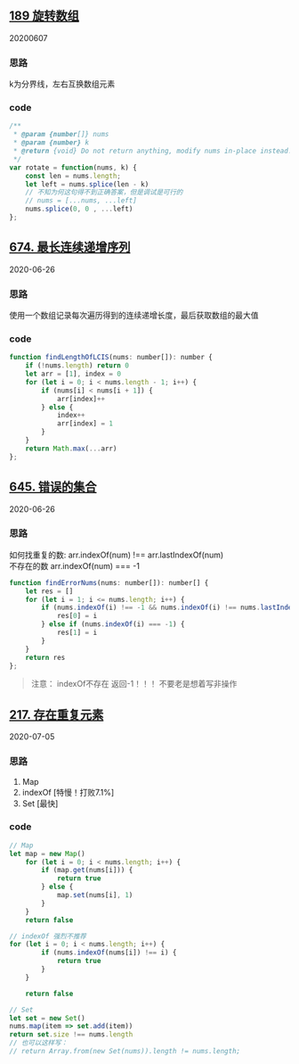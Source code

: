 ## [189 旋转数组](https://leetcode-cn.com/problems/rotate-array/)
20200607
### 思路
k为分界线，左右互换数组元素
### code
```js
/**
 * @param {number[]} nums
 * @param {number} k
 * @return {void} Do not return anything, modify nums in-place instead.
 */
var rotate = function(nums, k) {
    const len = nums.length;
    let left = nums.splice(len - k)
    // 不知为何这句得不到正确答案，但是调试是可行的
    // nums = [...nums, ...left] 
    nums.splice(0, 0 , ...left)
};
```
## [674. 最长连续递增序列](https://leetcode-cn.com/problems/longest-continuous-increasing-subsequence/)
2020-06-26
### 思路
使用一个数组记录每次遍历得到的连续递增长度，最后获取数组的最大值
### code
```js
function findLengthOfLCIS(nums: number[]): number {
    if (!nums.length) return 0
    let arr = [1], index = 0
    for (let i = 0; i < nums.length - 1; i++) {
        if (nums[i] < nums[i + 1]) {
            arr[index]++
        } else {
            index++
            arr[index] = 1
        }
    }
    return Math.max(...arr)
};
```

## [645. 错误的集合](https://leetcode-cn.com/problems/set-mismatch/)
2020-06-26
### 思路
如何找重复的数: arr.indexOf(num) !== arr.lastIndexOf(num)   
不存在的数 arr.indexOf(num) === -1
```js
function findErrorNums(nums: number[]): number[] {
    let res = []
    for (let i = 1; i <= nums.length; i++) {
        if (nums.indexOf(i) !== -1 && nums.indexOf(i) !== nums.lastIndexOf(i)) {
            res[0] = i
        } else if (nums.indexOf(i) === -1) {
            res[1] = i
        }
    }
    return res
};
```
> 注意： indexOf不存在 返回-1！！！ 不要老是想着写非操作

## [217. 存在重复元素](https://leetcode-cn.com/problems/contains-duplicate/)
2020-07-05
### 思路
1. Map
2. indexOf [特慢！打败7.1%]
3. Set [最快]
### code
```js
// Map
let map = new Map()
    for (let i = 0; i < nums.length; i++) {
        if (map.get(nums[i])) {
            return true
        } else {
            map.set(nums[i], 1)
        }
    }
    return false
```
```js
// indexOf 强烈不推荐
for (let i = 0; i < nums.length; i++) {
        if (nums.indexOf(nums[i]) !== i) {
            return true
        }
    }

    return false
```
```js
// Set
let set = new Set()
nums.map(item => set.add(item))
return set.size !== nums.length
// 也可以这样写：
// return Array.from(new Set(nums)).length != nums.length;
```